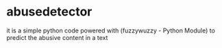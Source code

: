 # abusedetector
it is a simple python code powered with (fuzzywuzzy   - Python Module) to predict the abusive content in a text
